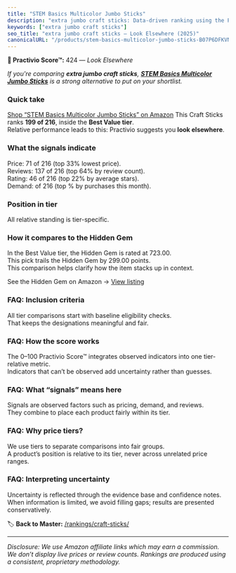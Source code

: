 ```yaml
---
title: "STEM Basics Multicolor Jumbo Sticks"
description: "extra jumbo craft sticks: Data-driven ranking using the Practivio Score™. Positioned by quality, value, demand, findability, momentum."
keywords: ["extra jumbo craft sticks"]
seo_title: "extra jumbo craft sticks — Look Elsewhere (2025)"
canonicalURL: "/products/stem-basics-multicolor-jumbo-sticks-B07P6DFKVN/"
---
```


**🚫 Practivio Score™:** 424 — _Look Elsewhere_


*If you're comparing **extra jumbo craft sticks**, **[STEM Basics Multicolor Jumbo Sticks](https://www.amazon.com/dp/B07P6DFKVN?tag=practivio-20)** is a strong alternative to put on your shortlist.*
### Quick take
[Shop “STEM Basics Multicolor Jumbo Sticks” on Amazon](https://www.amazon.com/dp/B07P6DFKVN?tag=practivio-20)
This Craft Sticks ranks **199 of 216**, inside the **Best Value tier**.  
Relative performance leads to this: Practivio suggests you **look elsewhere**.

### What the signals indicate
Price: 71 of 216 (top 33% lowest price).  
Reviews: 137 of 216 (top 64% by review count).  
Rating: 46 of 216 (top 22% by average stars).  
Demand:  of 216 (top % by purchases this month).

### Position in tier
All relative standing is tier-specific.

### How it compares to the Hidden Gem
In the Best Value tier, the Hidden Gem is rated at 723.00.  
This pick trails the Hidden Gem by 299.00 points.  
This comparison helps clarify how the item stacks up in context.  

See the Hidden Gem on Amazon → [View listing](https://www.amazon.com/dp/B07MY7W5LJ?tag=practivio-20)

### FAQ: Inclusion criteria
All tier comparisons start with baseline eligibility checks.  
That keeps the designations meaningful and fair.

### FAQ: How the score works
The 0–100 Practivio Score™ integrates observed indicators into one tier-relative metric.  
Indicators that can’t be observed add uncertainty rather than guesses.

### FAQ: What “signals” means here
Signals are observed factors such as pricing, demand, and reviews.  
They combine to place each product fairly within its tier.

### FAQ: Why price tiers?
We use tiers to separate comparisons into fair groups.  
A product’s position is relative to its tier, never across unrelated price ranges.

### FAQ: Interpreting uncertainty
Uncertainty is reflected through the evidence base and confidence notes.  
When information is limited, we avoid filling gaps; results are presented conservatively.


🏷️ **Back to Master:** [/rankings/craft-sticks/](/rankings/craft-sticks/)

---
_Disclosure: We use Amazon affiliate links which may earn a commission. We don’t display live prices or review counts. Rankings are produced using a consistent, proprietary methodology._
